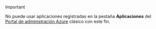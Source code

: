 > [!IMPORTANT]
> No puede usar aplicaciones registradas en la pestaña **Aplicaciones** del [Portal de administración Azure](https://manage.windowsazure.com/) clásico con este fin.
> 
> 



<!--HONumber=Jan17_HO1-->


